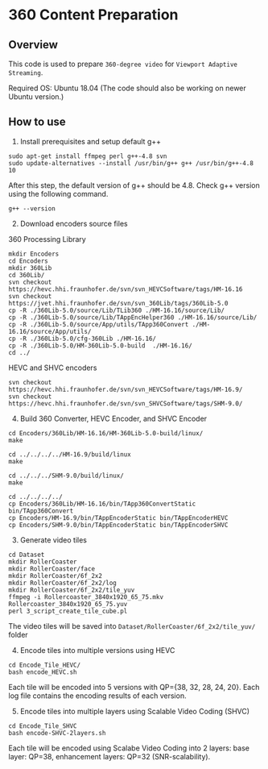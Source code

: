 # 360 Content Preparation
## Overview
This code is used to prepare ``360-degree video`` for ``Viewport Adaptive Streaming``. 

Required OS: Ubuntu 18.04 (The code should also be working on newer Ubuntu version.)
## How to use
1. Install prerequisites and setup default g++

```
sudo apt-get install ffmpeg perl g++-4.8 svn
sudo update-alternatives --install /usr/bin/g++ g++ /usr/bin/g++-4.8 10
```
After this step, the default version of g++ should be 4.8. Check g++ version using the following command.
```
g++ --version
```

2. Download encoders source files

360 Processing Library
```
mkdir Encoders
cd Encoders
mkdir 360Lib
cd 360Lib/
svn checkout https://hevc.hhi.fraunhofer.de/svn/svn_HEVCSoftware/tags/HM-16.16
svn checkout https://jvet.hhi.fraunhofer.de/svn/svn_360Lib/tags/360Lib-5.0
cp -R ./360Lib-5.0/source/Lib/TLib360 ./HM-16.16/source/Lib/
cp -R ./360Lib-5.0/source/Lib/TAppEncHelper360 ./HM-16.16/source/Lib/
cp -R ./360Lib-5.0/source/App/utils/TApp360Convert ./HM-16.16/source/App/utils/
cp -R ./360Lib-5.0/cfg-360Lib ./HM-16.16/
cp -R ./360Lib-5.0/HM-360Lib-5.0-build  ./HM-16.16/
cd ../
```
HEVC and SHVC encoders
```
svn checkout https://hevc.hhi.fraunhofer.de/svn/svn_HEVCSoftware/tags/HM-16.9/
svn checkout https://hevc.hhi.fraunhofer.de/svn/svn_SHVCSoftware/tags/SHM-9.0/
```

4. Build 360 Converter, HEVC Encoder, and SHVC Encoder

```
cd Encoders/360Lib/HM-16.16/HM-360Lib-5.0-build/linux/
make

cd ../../../../HM-16.9/build/linux
make

cd ../../../SHM-9.0/build/linux/
make

cd ../../../../
cp Encoders/360Lib/HM-16.16/bin/TApp360ConvertStatic bin/TApp360Convert
cp Encoders/HM-16.9/bin/TAppEncoderStatic bin/TAppEncoderHEVC
cp Encoders/SHM-9.0/bin/TAppEncoderStatic bin/TAppEncoderSHVC

```
3. Generate video tiles
```
cd Dataset
mkdir RollerCoaster
mkdir RollerCoaster/face
mkdir RollerCoaster/6f_2x2
mkdir RollerCoaster/6f_2x2/log
mkdir RollerCoaster/6f_2x2/tile_yuv
ffmpeg -i Rollercoaster_3840x1920_65_75.mkv Rollercoaster_3840x1920_65_75.yuv
perl 3_script_create_tile_cube.pl
```
The video tiles will be saved into ``Dataset/RollerCoaster/6f_2x2/tile_yuv/`` folder

4. Encode tiles into multiple versions using HEVC
```
cd Encode_Tile_HEVC/
bash encode_HEVC.sh
```
Each tile will be encoded into 5 versions with QP={38, 32, 28, 24, 20}. Each log file contains the encoding results of each version.

5. Encode tiles into multiple layers using Scalable Video Coding (SHVC)
```
cd Encode_Tile_SHVC
bash encode-SHVC-2layers.sh
```
Each tile will be encoded using Scalabe Video Coding into 2 layers: base layer: QP=38, enhancement layers: QP=32 (SNR-scalability).
